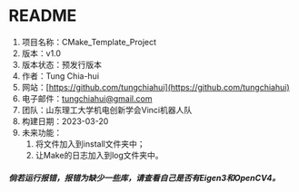 # README
1. 项目名称：CMake_Template_Project
2. 版本：v1.0
3. 版本状态：预发行版本
4. 作者：Tung Chia-hui
5. 网站：[https://github.com/tungchiahui](https://github.com/tungchiahui)
6. 电子邮件：tungchiahui@gmail.com
7. 团队：山东理工大学机电创新学会Vinci机器人队
8. 构建日期：2023-03-20
9. 未来功能：
    1. 将文件加入到install文件夹中；
    2. 让Make的日志加入到log文件夹中。


##### 倘若运行报错，报错为缺少一些库，请查看自己是否有Eigen3和OpenCV4。